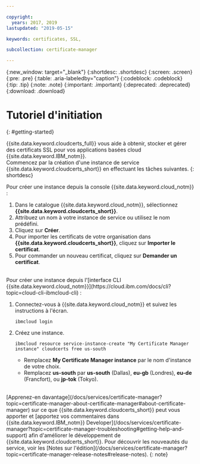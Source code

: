```yaml
---

copyright:
  years: 2017, 2019
lastupdated: "2019-05-15"

keywords: certificates, SSL,

subcollection: certificate-manager

---
```


{:new_window: target="_blank"}
{:shortdesc: .shortdesc}
{:screen: .screen}
{:pre: .pre}
{:table: .aria-labeledby="caption"}
{:codeblock: .codeblock}
{:tip: .tip}
{:note: .note}
{:important: .important}
{:deprecated: .deprecated}
{:download: .download}

# Tutoriel d'initiation
{: #getting-started}

{{site.data.keyword.cloudcerts_full}} vous aide à obtenir, stocker et gérer des certificats SSL pour vos applications basées cloud {{site.data.keyword.IBM_notm}}.   
Commencez par la création d'une instance de service {{site.data.keyword.cloudcerts_short}} en effectuant les tâches suivantes.
{: shortdesc}

Pour créer une instance depuis la console {{site.data.keyword.cloud_notm}} :

1.	Dans le catalogue {{site.data.keyword.cloud_notm}}, sélectionnez **{{site.data.keyword.cloudcerts_short}}**.
2.	Attribuez un nom à votre instance de service ou utilisez le nom prédéfini.
3.	Cliquez sur **Créer**.
4.	Pour importer les certificats de votre organisation dans **{{site.data.keyword.cloudcerts_short}}**, cliquez sur **Importer le certificat**.
5.	Pour commander un nouveau certificat, cliquez sur **Demander un certificat**.

<br/>
Pour créer une instance depuis l'[interface CLI {{site.data.keyword.cloud_notm}}](https://cloud.ibm.com/docs/cli?topic=cloud-cli-ibmcloud-cli) :

1. Connectez-vous à {{site.data.keyword.cloud_notm}} et suivez les instructions à l'écran.

   ```
   ibmcloud login
   ```

2. Créez une instance.

   ```
   ibmcloud resource service-instance-create "My Certificate Manager instance" cloudcerts free us-south
   ```

   - Remplacez **My Certificate Manager instance** par le nom d'instance de votre choix.
   - Remplacez **us-south** par **us-south** (Dallas), **eu-gb** (Londres), **eu-de** (Francfort), ou **jp-tok** (Tokyo).

<br/>
[Apprenez-en davantage](/docs/services/certificate-manager?topic=certificate-manager-about-certificate-manager#about-certificate-manager) sur ce que {{site.data.keyword.cloudcerts_short}} peut vous apporter et [apportez vos commentaires dans {{site.data.keyword.IBM_notm}} Developer](/docs/services/certificate-manager?topic=certificate-manager-troubleshooting#getting-help-and-support) afin d'améliorer le développement de {{site.data.keyword.cloudcerts_short}}. Pour découvrir les nouveautés du service, voir les [Notes sur l'édition](/docs/services/certificate-manager?topic=certificate-manager-release-notes#release-notes).
{: note}
